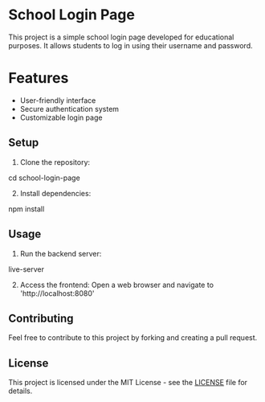 # School Login Page

This project is a simple school login page developed for educational purposes. It allows students to log in using their username and password.

# Features

* User-friendly interface
* Secure authentication system
* Customizable login page
## Setup

1. Clone the repository:

cd school-login-page

2. Install dependencies:

npm install



## Usage

1. Run the backend server:

live-server

2. Access the frontend:
Open a web browser and navigate to 'http://localhost:8080'

## Contributing

Feel free to contribute to this project by forking and creating a pull request.

## License

This project is licensed under the MIT License - see the [LICENSE](LICENSE) file for details.
